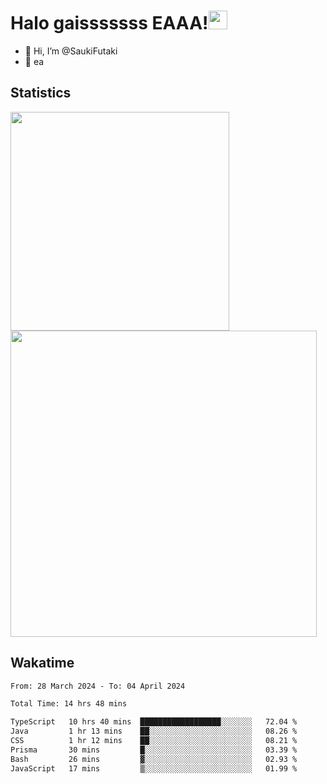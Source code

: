 # Halo  gaisssssss EAAA!<img src="https://media.giphy.com/media/hvRJCLFzcasrR4ia7z/giphy.gif" width="30">

- 👋 Hi, I’m @SaukiFutaki
-  👀 ea 
 
## Statistics

<div>
  
  <img src="https://github-readme-stats.vercel.app/api/top-langs/?username=SaukiFutaki&theme=vue-dark&show_icons=true&hide_border=true&layout=compact" width="350">
  <img src="https://github-readme-streak-stats.herokuapp.com/?user=SaukiFutaki&theme=vue-dark&hide_border=true" width="490">
</div>



## Wakatime

<!--START_SECTION:waka-->

```txt
From: 28 March 2024 - To: 04 April 2024

Total Time: 14 hrs 48 mins

TypeScript   10 hrs 40 mins  ██████████████████░░░░░░░   72.04 %
Java         1 hr 13 mins    ██░░░░░░░░░░░░░░░░░░░░░░░   08.26 %
CSS          1 hr 12 mins    ██░░░░░░░░░░░░░░░░░░░░░░░   08.21 %
Prisma       30 mins         █░░░░░░░░░░░░░░░░░░░░░░░░   03.39 %
Bash         26 mins         ▓░░░░░░░░░░░░░░░░░░░░░░░░   02.93 %
JavaScript   17 mins         ▒░░░░░░░░░░░░░░░░░░░░░░░░   01.99 %
```

<!--END_SECTION:waka-->


